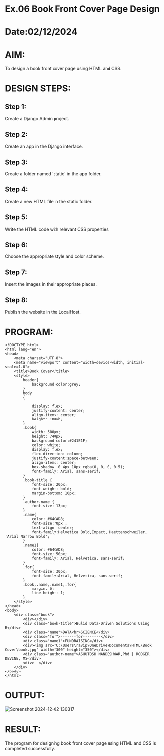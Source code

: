 # Ex.06 Book Front Cover Page Design
# Date:02/12/2024
# AIM:
To design a book front cover page using HTML and CSS.

# DESIGN STEPS:
## Step 1:
Create a Django Admin project.

## Step 2:
Create an app in the Django interface.

## Step 3:
Create a folder named 'static' in the app folder.

## Step 4:
Create a new HTML file in the static folder.

## Step 5:
Write the HTML code with relevant CSS properties.

## Step 6:
Choose the appropriate style and color scheme.

## Step 7:
Insert the images in their appropriate places.

## Step 8:
Publish the website in the LocalHost.

# PROGRAM:
```
<!DOCTYPE html>
<html lang="en">
<head>
    <meta charset="UTF-8">
    <meta name="viewport" content="width=device-width, initial-scale=1.0">
    <title>Book Cover</title>
    <style>
        header{
            background-color:grey;
        } 
        body
        {

            display: flex;
            justify-content: center;
            align-items: center;
            height: 100vh;
        }
        .book{
            width: 500px;
            height: 740px;
            background-color:#241E1F;
            color: white;
            display: flex;
            flex-direction: column;
            justify-content:space-between;
            align-items: center;
            box-shadow: 0 4px 10px rgba(0, 0, 0, 0.5);
            font-family: Arial, sans-serif;
        }
        .book-title {
            font-size: 20px;
            font-weight: bold;
            margin-bottom: 10px;
        }
        .author-name {
            font-size: 13px;
        }
        .name{
            color: #64CAD8;
            font-size:70px ;
            text-align: center;
            font-family:Helvetica Bold,Impact, Haettenschweiler, 'Arial Narrow Bold';
        }
        .name1{
            color: #64CAD8;
            font-size: 50px;
            font-family: Arial, Helvetica, sans-serif;
        }
        .for{
            font-size: 30px;
            font-family:Arial, Helvetica, sans-serif;
        }
        .book,.name,.name1,.for{
            margin: 0;
            line-height: 1;
        }
    </style>
</head>
<body>
    <div class="book">
        <div></div>
        <div class="book-title">Bulid Data-Driven Solutions Using R</div>
        <div class="name">DATA<br>SCIENCE</div>
        <div class="for">-------for--------</div>
        <div class="name1">FUNDRAISING</div>
        <div><img src="C:\Users\ravip\OneDrive\Documents\HTML\Book Cover\book.jpg" width="300" height="350"></div>
        <div class="author-name">ASHUTOSH NANDESHWAR,Phd | RODGER DEVINE, MS</div>
        <div>  </div>
    </div>
</body>
</html>
```
# OUTPUT:

![Screenshot 2024-12-02 130317](https://github.com/user-attachments/assets/cc8a9f6a-3e2f-4e09-bde6-ab0f60af611e)

# RESULT:
The program for designing book front cover page using HTML and CSS is completed successfully.
